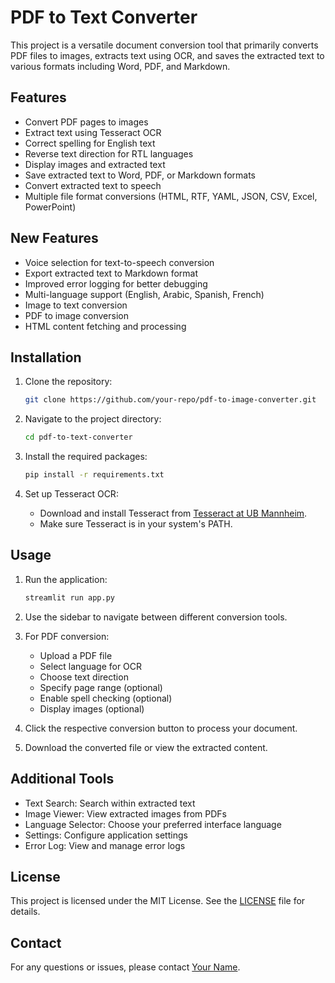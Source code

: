 # PDF to Text Converter

This project is a versatile document conversion tool that primarily converts PDF files to images, extracts text using OCR, and saves the extracted text to various formats including Word, PDF, and Markdown.

## Features

- Convert PDF pages to images
- Extract text using Tesseract OCR
- Correct spelling for English text
- Reverse text direction for RTL languages
- Display images and extracted text
- Save extracted text to Word, PDF, or Markdown formats
- Convert extracted text to speech
- Multiple file format conversions (HTML, RTF, YAML, JSON, CSV, Excel, PowerPoint)

## New Features
- Voice selection for text-to-speech conversion
- Export extracted text to Markdown format
- Improved error logging for better debugging
- Multi-language support (English, Arabic, Spanish, French)
- Image to text conversion
- PDF to image conversion
- HTML content fetching and processing

## Installation

1. Clone the repository:
    ```bash
    git clone https://github.com/your-repo/pdf-to-image-converter.git
    ```

2. Navigate to the project directory:
    ```bash
    cd pdf-to-text-converter
    ```

3. Install the required packages:
    ```bash
    pip install -r requirements.txt
    ```

4. Set up Tesseract OCR:
    - Download and install Tesseract from [Tesseract at UB Mannheim](https://github.com/UB-Mannheim/tesseract/wiki).
    - Make sure Tesseract is in your system's PATH.

## Usage

1. Run the application:
    ```bash
    streamlit run app.py
    ```

2. Use the sidebar to navigate between different conversion tools.

3. For PDF conversion:
   - Upload a PDF file
   - Select language for OCR
   - Choose text direction
   - Specify page range (optional)
   - Enable spell checking (optional)
   - Display images (optional)

4. Click the respective conversion button to process your document.

5. Download the converted file or view the extracted content.

## Additional Tools

- Text Search: Search within extracted text
- Image Viewer: View extracted images from PDFs
- Language Selector: Choose your preferred interface language
- Settings: Configure application settings
- Error Log: View and manage error logs

## License

This project is licensed under the MIT License. See the [LICENSE](LICENSE) file for details.

## Contact

For any questions or issues, please contact [Your Name](mailto:your.email@example.com).

